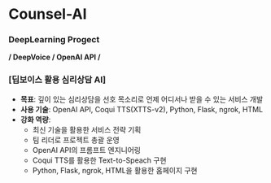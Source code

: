 # Counsel-AI
### DeepLearning Progect
  **/ DeepVoice / OpenAI API /**

### [딥보이스 활용 심리상담 AI]
- **목표**: 깊이 있는 심리상담을 선호 목소리로 언제 어디서나 받을 수 있는 서비스 개발
- **사용 기술**: OpenAI API, Coqui TTS(XTTS-v2), Python, Flask, ngrok, HTML
- **강화 역량**:
  - 최신 기술을 활용한 서비스 전략 기획
  - 팀 리더로 프로젝트 총괄 운영
  - OpenAI API의 프롬프트 엔지니어링
  - Coqui TTS를 활용한 Text-to-Speach 구현
  - Python, Flask, ngrok, HTML을 활용한 홈페이지 구현
